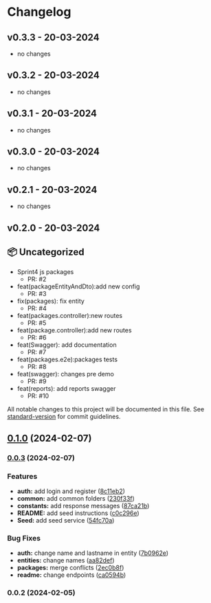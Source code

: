 # Changelog
## v0.3.3 - 20-03-2024
- no changes
## v0.3.2 - 20-03-2024
- no changes
## v0.3.1 - 20-03-2024
- no changes
## v0.3.0 - 20-03-2024
- no changes
## v0.2.1 - 20-03-2024
- no changes
## v0.2.0 - 20-03-2024
## 📦 Uncategorized

- Sprint4 js packages
   - PR: #2
- feat(packageEntityAndDto):add new config
   - PR: #3
- fix(packages): fix entity
   - PR: #4
- feat(packages.controller):new routes
   - PR: #5
- feat(package.controller):add new routes
   - PR: #6
- feat(Swagger): add documentation
   - PR: #7
- feat(packages.e2e):packages tests
   - PR: #8
- feat(swagger): changes pre demo
   - PR: #9
- feat(reports): add reports swagger
   - PR: #10



All notable changes to this project will be documented in this file. See [standard-version](https://github.com/conventional-changelog/standard-version) for commit guidelines.

## [0.1.0](https://github.com/javiertrombetta/p5-box-back/compare/v0.0.3...v0.1.0) (2024-02-07)

### [0.0.3](https://github.com/javiertrombetta/p5-box-back/compare/v0.0.2...v0.0.3) (2024-02-07)

### Features

- **auth:** add login and register ([8c11eb2](https://github.com/javiertrombetta/p5-box-back/commit/8c11eb26c8179ec3ba7fea7919b7b80b6c011f3e))
- **common:** add common folders ([230f33f](https://github.com/javiertrombetta/p5-box-back/commit/230f33fe076084baf880c0c850bcd4a07f826172))
- **constants:** add response messages ([87ca21b](https://github.com/javiertrombetta/p5-box-back/commit/87ca21b5f979683cb4e88742e5c9f39b019dfb6b))
- **README:** add seed instructions ([c0c296e](https://github.com/javiertrombetta/p5-box-back/commit/c0c296e9a62b67d550fdf6678a1ec1fd76c1e808))
- **Seed:** add seed service ([54fc70a](https://github.com/javiertrombetta/p5-box-back/commit/54fc70a4cd792c8ad159d3fef32790797dab35a3))

### Bug Fixes

- **auth:** change name and lastname in entity ([7b0962e](https://github.com/javiertrombetta/p5-box-back/commit/7b0962eaf8efa5593d5ca376c1630821c180598e))
- **entities:** change names ([aa82def](https://github.com/javiertrombetta/p5-box-back/commit/aa82def57a8484f536a0ef317947f8f6fd5bf4bf))
- **packages:** merge conflicts ([2ec0b8f](https://github.com/javiertrombetta/p5-box-back/commit/2ec0b8f8bf10ee1969b32d0a45eee1a8d4a1529d))
- **readme:** change endpoints ([ca0594b](https://github.com/javiertrombetta/p5-box-back/commit/ca0594b086dd1ab9c9a7df97ce238e192a5db66a))

### 0.0.2 (2024-02-05)
